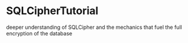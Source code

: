 # SQLCipherTutorial
deeper understanding of SQLCipher and the mechanics that fuel the full encryption of the database
